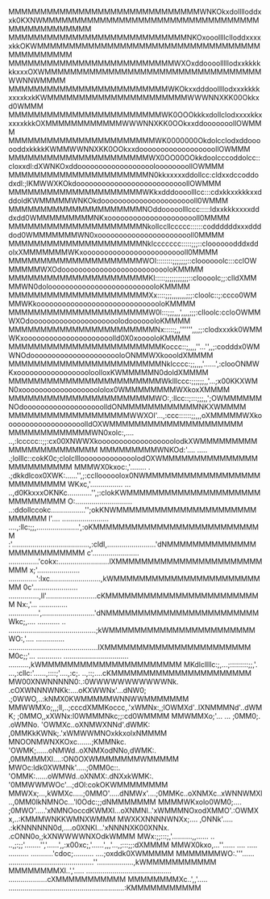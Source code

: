 MMMMMMMMMMMMMMMMMMMMMMMMMMMMMMWNKOkxdolllloddxxk0KXNWMMMMMMMMMMMMMMMMMMMMMMMMMMMMMMMMMMMMMMMMMMMMMMM
MMMMMMMMMMMMMMMMMMMMMMMMMMMMNKOxooollllclloddxxxxxkkOKWMMMMMMMMMMMMMMMMMMMMMMMMMMMMMMMMMMMMMMMMMMMMM
MMMMMMMMMMMMMMMMMMMMMMMMMMWXOxddoooolllllodxxkkkkkkxxxOXWMMMMMMMMMMMMMMMMMMMMMMMMMMMMMMMMMMWWNNWMMMM
MMMMMMMMMMMMMMMMMMMMMMMMMWKOkxxdddoollllodxxxkkkkxxxxkxkKWMMMMMMMMMMMMMMMMMMMMMMWWWNNXKK00Okkxd0WMMM
MMMMMMMMMMMMMMMMMMMMMMMMWK0OOOkkkxdollclodxxxxkkxxxxxkkkOXMMMMMMMMMMMMWWWNNXKK0OOkxxddooooooollOWMMM
MMMMMMMMMMMMMMMMMMMMMMMWK0000000OkdolcclodxddoooooddxkkkkKWMMWWNNXKK0OOkxxdoooooooooooooooooollOWMMM
MMMMMMMMMMMMMMMMMMMMMMWX0OO00OOkkdoolcccoddolcc::cloxxdl:dXWNKOxddooooooooooooooooooloooooooollOWMMM
MMMMMMMMMMMMMMMMMMMMMMN0kkxxxxxddollcc:cldxxdccoddodxdl:;lKMWWXKOkdoooooooooooooooooooooooooollOWMMM
MMMMMMMMMMMMMMMMMMMMMWKkxdddoooolllcc:::cdxkkxxkkkxxdddoldKWMMMMMWNKOkdooooooooooooooooooooooll0WMMM
MMMMMMMMMMMMMMMMMMMMMNOddooooolllccc:::::ldxxkkkxxxxdddxdd0WMMMMMMMMMNKxoooooooooooooooooooooll0MMMM
MMMMMMMMMMMMMMMMMMMMMNkollccllccccc::::::coddddddxxxddddod0WMMMMMMMWN0xooooooooooooooooooooooll0MMMM
MMMMMMMMMMMMMMMMMMMMMNklccccccc:::::;;;::cloooooodddxddolxXMMMMMMMWKxooooooooooooooooooooooooll0MMMM
MMMMMMMMMMMMMMMMMMMMMWOl::::::::;;;;;;;::cloooooolc:::cclOWMMMMMWXOdoooooooooooooooooooooooooloKMMMM
MMMMMMMMMMMMMMMMMMMMMMKl:::::;;;;;;;;;;;::cloooolc;;:clldXMMMMWN0doloooooooooooooooooooooooooloKMMMM
MMMMMMMMMMMMMMMMMMMMMMXx::::;;;,,,,,,,;;;:cloolc::;:ccco0WMMMWKkoooooooooooooooooooooooooooooloKMMMM
MMMMMMMMMMMMMMMMMMMMMMW0l:::;;;,,,',,,,;;;:clloolc:ccloOWMMWXOdooooooooooooooooooooolodooooooloKMMMM
MMMMMMMMMMMMMMMMMMMMMMMNx:::::;,,'''''',,,;;:clodxxxkk0WMMWKxooooooooooooooooooooolld0X0xooooloKMMMM
MMMMMMMMMMMMMMMMMMMMMMMMKoccc::;,,,,''...'',,;:codddx0WMWNOdoooooooooooooooooooooloONMMWXkoooldXMMMM
MMMMMMMMMMMMMMMMMMMMMMMMNklcccc:;;,,,,'......',:clooONMWKxoooooooooooooooooloolloxKWMMMMMN0doldXMMMM
MMMMMMMMMMMMMMMMMMMMMMMMWklllccc:;;;;;;,,'...;x00KKXWMN0xoooooooooooooooooololox0WMMMMMMMMWXkoxXMMMM
MMMMMMMMMMMMMMMMMMMMMMMWO:,:llcc::;:::;;;,,';OWMMMMMMNOdooooooooooooooooooolldONMMMMMMMMMMMMNKXWMMMM
MMMMMMMMMMMMMMMMMMMWWXOl'...,:ccc::::::;;,,,oXMMMMMWXkooooooooooooooooooolldOXWMMMMMMMMMMMMMMMMMMMMM
MMMMMMMMMMMMMWN0xolc:,....  ..,:lccccc::;;:cx00XNWWXkoooooooooooooooooolodkXWMMMMMMMMMMMMMMMMMMMMMMM
MMMMMMMMMWNKOd:'....  .....    .;lolllc::cokK0c;clolclllooooooooooooolodOXWMMMMMMMMMMMMMMMMMMMMMMMMM
MMMWX0kxoc:,'........   .       .;dkkdlcox0XWK:......'',;:ccllooooolox0NWMMMMMMMMMMMMMMMMMMMMMMMMMMM
WKxc,'................  ...     ..,d0KkxxxOKNKc............'',;:clokKWMMMMMMMMMMMMMMMMMMMMMMMMMMMMMM
O:............................    ..:ddollccokc.................'';okKNWMMMMMMMMMMMMMMMMMMMMMMMMMMMM
l'....    ....................... ....,:llc:;;,.....................',:oKMMMMMMMMMMMMMMMMMMMMMMMMMMM
:'......................................,:cldl,........................'dNMMMMMMMMMMMMMMMMMMMMMMMMMM
c'....................... ...............'cokx:.........................lXMMMMMMMMMMMMMMMMMMMMMMMMMM
x;'.....................    ..............':lxc.........................,kWMMMMMMMMMMMMMMMMMMMMMMMMM
0c'......................    ...............,ll'.........................cKMMMMMMMMMMMMMMMMMMMMMMMMM
Nx:,'...    ..............    ...............',..........................'dNMMMMMMMMMMMMMMMMMMMMMMMM
Wkc;,....  ...........  ..     ...........................................;kWMMMMMMMMMMMMMMMMMMMMMMM
WO:,'....   ..............     ............................................lXMMMMMMMMMMMMMMMMMMMMMMM
M0c;;'...    ............       ................................ ..........,kWMMMMMMMMMMMMMMMMMMMMMM
MKdlcllllc:;,...;:::::::::;;,'. ...,:cllc:'......,::::;'....,:c;. ..,::;....cKMMMMMMMMMMMMMMMMMMMMMM
MW00XNWNNNNN0:.:0WWWWWWWWWWWNk. .cOXWNNNWNKk:....oKXWWNx'...dNW0; .;0WWO,..:kNMX0KWMMMMMWNNWWMMMMMMM
MMWWMXo;,,;ll,..;cccdXMMKoccc,.'xWMNx:,;lOWMXd'..lXNMMMNd'..dWMK;  ;0MMO,,xXWNx:l0WMMMNkc;;:cd0WMMMM
MMWMMXo;'... ...    ;0MM0;.   .oWMNo.    'OWMXc..oXNMWXNNd'.dWMK:  ,0MMKkKWNk;.'xWMWWMNOxkkxolxNMMMM
MNOONMWNXKOxc.......;KMMNkc.  'OWMK;......oNMWd..oXNMXodNNo,dWMK:. ,0MMMMMXl....:ON0OXWMMMMMMMWMMMMM
MWOc:ldk0XWMNk'.....;0MM0c::. 'OMMK:......oWMWd..oXNMX:.dNXxkWMK:. '0MMWWMWOc'...;dOl:cokOKWMMMMMMMM
MMWXx;...,kWMXc.....;0MMO'.....dNMWx'....;0MMKc..oXNMXc..xWNNWMXl..,0MM0lkNMNOc...'l0Odc:;;dNMMMMMMM
MMMMWKxolo0WM0;.... ;0MWO'.....'xNMNOoccdKWMXl...oXNMNl..'xWMMMNOxodXMMO'.:OWMXx,..:KMMMWNKKWMNXWMMM
MWXKXNNNNWNXx;....  ,ONNk'..... .:kKNNNNNN0d,....o0XNKl...'xNNNNXK00XNNx.  .cONN0o,;kXNWWWWNXOdkWMMM
MWx:;;:::;,'..........,,...... .. ..,;:;;'........'','......',,:x00xc;,'......',,,'...,;:::;;:dXMMMM
MMWX0kxo,...''......     ....  .....     ..........  ...........'cdoc;..........  ....;oxddk0XWMMMMM
MMMMMMMWO:.'''......    ..........................................''..................,kWMMMMMMMMMMM
MMMMMMMMXl..','.....     .......................................... ...................cXMMMMMMMMMMM
MMMMMMMMXc..',,'.....         .........................................................:KMMMMMMMMMMM


